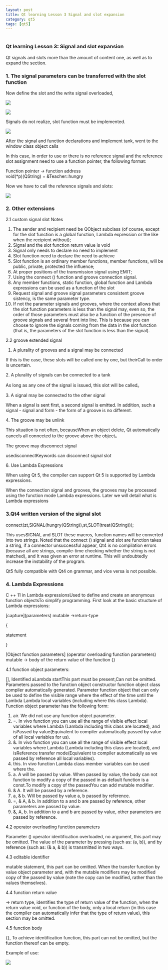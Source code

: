 ```yaml
---
layout: post
title: Qt learning Lesson 3 Signal and slot expansion
category: qt5
tags: [qt5]
---
```

# 

## 

##### 

### Qt learning Lesson 3: Signal and slot expansion

Qt signals and slots more than the amount of content one, as well as to expand the section.

### 1\. The signal parameters can be transferred with the slot function

Now define the slot and the write signal overloaded,

![](./assets/2021-07-25/2ad7185e5d71c4e81e9c8845e08a068c.png)

![](./assets/2021-07-25/c5c93ea7db70eeb127dfe0c6451daca6.png)

Signals do not realize, slot function must be implemented.

![](./assets/2021-07-25/53090401e9587f6a6819350c69f65004.png)

After the signal and function declarations and implement tank, went to the window class object calls

In this case, in order to use or there is no reference signal and the reference slot assignment need to use a function pointer, the following format:

Function pointer -\> function address  
void(\*p)(QString) =  &Teacher::hungry

Now we have to call the reference signals and slots:

![](./assets/2021-07-25/2f608c2834604938794da0f4203949cf.png)

### 2\. Other extensions

2.1 custom signal slot Notes

1. The sender and recipient need be QObject subclass (of course, except for the slot function is a global function, Lambda expression or the like when the recipient without);
2. Signal and the slot function return value is void
3. Signal only needs to declare no need to implement
4. Slot function need to declare the need to achieve
5. Slot function is an ordinary member functions, member functions, will be public, private, protected the influence;
6. At proper positions of the transmission signal using EMIT;
7. Using the connect () function and groove connection signal.
8. Any member functions, static function, global function and Lambda expressions can be used as a function of the slot
9. Request signal and groove signal parameters consistent groove sistency, is the same parameter type.
10. If not the parameter signals and grooves, where the context allows that the slot function parameters is less than the signal may, even so, the order of those parameters must also be a function of the presence of groove signals and several front into line. This is because you can choose to ignore the signals coming from the data in the slot function (that is, the parameters of the slot function is less than the signal).

2.2 groove extended signal

1. A plurality of grooves and a signal may be connected

If this is the case, these slots will be called one by one, but theirCall to order is uncertain.

2\. A plurality of signals can be connected to a tank

As long as any one of the signal is issued, this slot will be called。

3\. A signal may be connected to the other signal

When a signal is sent first, a second signal is emitted. In addition, such a signal - signal and form - the form of a groove is no different.

4\. The groove may be unlink

This situation is not often, becauseWhen an object delete, Qt automatically cancels all connected to the groove above the object。

The groove may disconnect signal

usedisconnectKeywords can disconnect signal slot

6\. Use Lambda Expressions

When using Qt 5, the compiler can support Qt 5 is supported by Lambda expressions.

When the connection signal and grooves, the grooves may be processed using the function mode Lambda expressions. Later we will detail what is Lambda expressions

### 3.Qt4 written version of the signal slot

connect(zt,SIGNAL(hungry(QString)),st,SLOT(treat(QString)));

This usesSIGNAL and SLOT these macros, function names will be converted into two strings. Noted that the connect () signal and slot are function takes a string, if a connector unsuccessful appear, Qt4 is no compilation errors (because all are strings, compile-time checking whether the string is not matched), and It was given an error at runtime. This will undoubtedly increase the instability of the program.

Qt5 fully compatible with Qt4 on grammar, and vice versa is not possible.

### 4\. Lambda Expressions

C ++ 11 in Lambda expressionsUsed to define and create an anonymous function objectsTo simplify programming. First look at the basic structure of Lambda expressions:

\[capture\](parameters) mutable -\>return-type

{

statement

}

\[Object function parameters\] (operator overloading function parameters) mutable -\> body of the return value of the function {}

4.1 function object parameters:

\[\], Identified aLambda startThis part must be present,Can not be omitted. Parameters passed to the function object constructor function object class compiler automatically generated. Parameter function object that can only be used to define the visible range where the effect of the time until the Lambda Lambda local variables (including where this class Lambda). Function object parameter has the following form:

1. air. We did not use any function object parameter.
2. =. In vivo function you can use all the range of visible effect local variables where Lambda (Lambda including this class are located), and isPassed by value(Equivalent to compiler automatically passed by value of all local variables for us).
3. &. In vivo function you can use all the range of visible effect local variables where Lambda (Lambda including this class are located), and isReference transfer mode(Equivalent to compiler automatically as we passed by reference all local variables).
4. this. In vivo function Lambda class member variables can be used where the.
5. a. A will be passed by value. When passed by value, the body can not function to modify a copy of the passed in as default function is a const.To modify a copy of the passedYou can add mutable modifier.
6. & A. It will be passed by a reference.
7. a, & b. Will be passed by value a, b passed by reference.
8. =, & A, & b. In addition to a and b are passed by reference, other parameters are passed by value.
9. &, A, b. In addition to a and b are passed by value, other parameters are passed by reference.

4.2 operator overloading function parameters

Parameter () operator identification overloaded, no argument, this part may be omitted. The value of the parameter by pressing (such as: (a, b)), and by reference (such as: (& a, & b)) is transmitted in two ways.

4.3 editable identifier

mutable statement, this part can be omitted. When the transfer function by value object parameter and, with the mutable modifiers may be modified copy of the passed by value (note the copy can be modified, rather than the values ​​themselves).

4.4 function return value

-\> return type, identifies the type of return value of the function, when the return value void, or function of the body, only a local return (in this case the compiler can automatically infer that the type of return value), this section may be omitted.

4.5 function body

{}, To achieve identification function, this part can not be omitted, but the function thereof can be empty.

Example of use:

![](./assets/2021-07-25/c9567866386a357d19c561f2858cbf41.png)